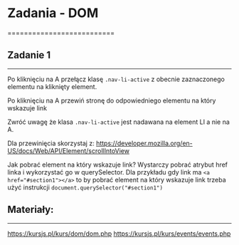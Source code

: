# Zadania - DOM
==========================


## Zadanie 1
--------------------------
Po kliknięciu na A przełącz klasę `.nav-li-active` z obecnie zaznaczonego elementu na kliknięty element.

Po kliknięciu na A przewiń stronę do odpowiedniego elementu na który wskazuje link

Zwróć uwagę że klasa `.nav-li-active` jest nadawana na element LI a nie na A.

Dla przewinięcia skorzystaj z:
https://developer.mozilla.org/en-US/docs/Web/API/Element/scrollIntoView

Jak pobrać element na który wskazuje link?
Wystarczy pobrać atrybut href linka i wykorzystać go w querySelector.
Dla przykładu gdy link ma `<a href="#section1"></a>` to by pobrać element na który wskazuje link trzeba użyć instrukcji `document.querySelector("#section1")`


## Materiały:
--------------------------
https://kursjs.pl/kurs/dom/dom.php
https://kursjs.pl/kurs/events/events.php

